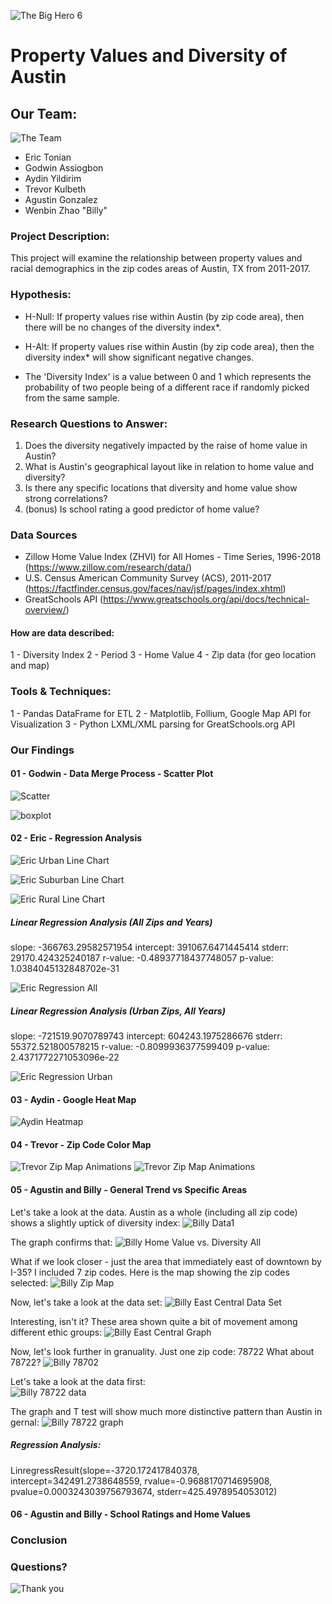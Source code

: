 ![The Big Hero 6](images/banner.jpg)

# Property Values and Diversity of Austin

## Our Team:
![The Team](images/the-team.gif)
* Eric Tonian
* Godwin Assiogbon
* Aydin Yildirim
* Trevor Kulbeth
* Agustin Gonzalez
* Wenbin Zhao "Billy"

### Project Description:
This project will examine the relationship between property values and racial demographics in the zip codes areas of Austin, TX from 2011-2017.

### Hypothesis:
* H-Null: If property values rise within Austin (by zip code area), then there will be no changes of the diversity index*.

* H-Alt: If property values rise within Austin (by zip code area), then the diversity index* will show significant negative changes.

* The 'Diversity Index' is a value between 0 and 1 which represents the probability of two people being of a different race if randomly picked from the same sample.

### Research Questions to Answer:
1. Does the diversity negatively impacted by the raise of home value in Austin?
2. What is Austin's geographical layout like in relation to home value and diversity?
3. Is there any specific locations that diversity and home value show strong correlations?
4. (bonus) Is school rating a good predictor of home value?

### Data Sources
* Zillow Home Value Index (ZHVI) for All Homes - Time Series, 1996-2018 (https://www.zillow.com/research/data/)
* U.S. Census American Community Survey (ACS), 2011-2017 (https://factfinder.census.gov/faces/nav/jsf/pages/index.xhtml)
* GreatSchools API (https://www.greatschools.org/api/docs/technical-overview/)

#### How are data described:
1 - Diversity Index
2 - Period
3 - Home Value
4 - Zip data (for geo location and map)

### Tools & Techniques:
1 - Pandas DataFrame for ETL
2 - Matplotlib, Follium, Google Map API for Visualization
3 - Python LXML/XML parsing for GreatSchools.org API

### Our Findings
#### 01 - Godwin - Data Merge Process - Scatter Plot
![Scatter](images/01-01-godwin-scatter.png)

![boxplot](images/01-02-godwin-boxplot.png)

#### 02 - Eric - Regression Analysis
![Eric Urban Line Chart](images/02-02-eric-urban-line.png)

![Eric Suburban Line Chart](images/02-03-eric-suburban-line.png)

![Eric Rural Line Chart](images/02-04-eric-rural-line.png)

#####  Linear Regression Analysis (All Zips and Years)
slope: -366763.29582571954    intercept: 391067.6471445414    stderr: 29170.424325240187
r-value: -0.48937718437748057    p-value: 1.0384045132848702e-31

![Eric Regression All](images/02-07-eric-regression-all.png)


##### Linear Regression Analysis (Urban Zips, All Years)
slope: -721519.9070789743    intercept: 604243.1975286676    stderr: 55372.521800578215
r-value: -0.8099936377599409    p-value: 2.4371772271053096e-22

![Eric Regression Urban](images/02-08-eric-regression-urban.png)


#### 03 - Aydin - Google Heat Map
![Aydin Heatmap](images/03-01-aydin-heatmap.png)

#### 04 - Trevor - Zip Code Color Map
![Trevor Zip Map Animations](images/04-01-trevor-diversity-index.gif)
![Trevor Zip Map Animations](images/04-02-trevor-property-index.gif)

#### 05 - Agustin and Billy - General Trend vs Specific Areas
Let's take a look at the data. 
Austin as a whole (including all zip code) shows a slightly uptick of diversity index:
![Billy Data1](images/05-01-billy-all-data.png)

The graph confirms that:
![Billy Home Value vs. Diversity All](images/05-01-billy-value-diversity-all.png)

What if we look closer - just the area that immediately east of downtown by I-35?
I included 7 zip codes. Here is the map showing the zip codes selected:
![Billy Zip Map](images/zip-map.png)

Now, let's take a look at the data set:
![Billy East Central Data Set](images/05-02-billy-east-central-data.png)

Interesting, isn't it? These area shown quite a bit of movement among different ethic groups:
![Billy East Central Graph](images/05-02-billy-east-central-only.png)

Now, let's look further in granuality. Just one zip code: 78722
What about 78722?
![Billy 78702](images/05-03-billy-78722-only.png)

Let's take a look at the data first: \
![Billy 78722 data](images/05-03-billy-78722-data.png)

The graph and T test will show much more distinctive pattern than Austin in gernal:
![Billy 78722 graph](images/05-03-billy-78722.png)

##### Regression Analysis:
LinregressResult(slope=-3720.172417840378, intercept=342491.2738648559, rvalue=-0.9688170714695908, pvalue=0.0003243039756793674, stderr=425.4978954053012)

#### 06 - Agustin and Billy - School Ratings and Home Values


### Conclusion


### Questions?
![Thank you](images/bmax-bye.gif)